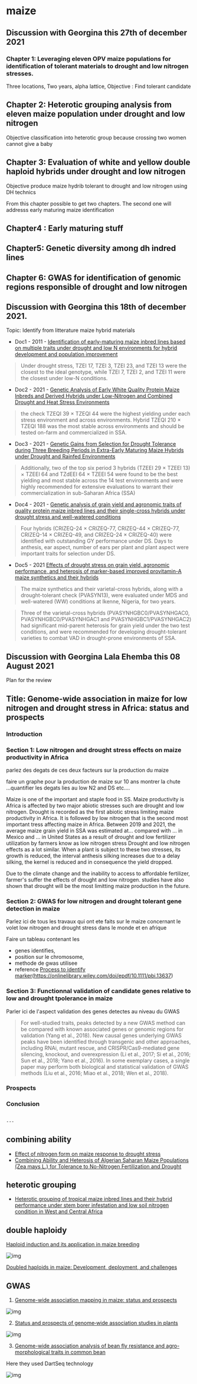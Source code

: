# maize

## Discussion with Georgina this 27th of december 2021

### Chapter 1: Leveraging eleven OPV maize populations for identification of tolerant materials to drought and low nitrogen stresses.

Three locations, Two years, alpha lattice, 
Objective : Find tolerant candidate

## Chapter 2: Heterotic grouping analysis from eleven maize population under drought and low nitrogen 

Objective classification into heterotic group because crossing two women cannot give a baby

## Chapter 3: Evaluation of white and yellow double haploid hybrids under drought and low nitrogen

Objective produce maize hydrib tolerant to drought and low nitrogen using DH technics

From this chapter possible to get two chapters. The second one will addresss early maturing maize identification

## Chapter4 : Early maturing stuff

## Chapter5: Genetic diversity among dh indred lines

## Chapter 6: GWAS for identification of genomic regions responsible of drought and low nitrogen 




## Discussion with Georgina this 18th of december 2021.

Topic: Identify from litterature maize hybrid materials


- Doc1 - 2011 - [Identification of early-maturing maize inbred lines based on multiple traits under drought and low N environments for hybrid development and population improvement](https://cdnsciencepub.com/doi/pdf/10.4141/cjps2010-021) 

> Under drought stress, TZEI 17, TZEI 3, TZEI 23, and TZEI 13 were the closest to the ideal genotype, while TZEI 7, TZEI 2, and TZEI 11 were the closest under low-N conditions.


- Doc2 - 2021 - [Genetic Analysis of Early White Quality Protein Maize Inbreds and Derived Hybrids under Low-Nitrogen and Combined Drought and Heat Stress Environments](https://www.mdpi.com/2223-7747/10/12/2596/htm#app1-plants-10-02596)

> the check TZEQI 39 × TZEQI 44 were the highest yielding under each stress environment and across environments. Hybrid TZEQI 210 × TZEQI 188 was the most stable across environments and should be tested on-farm and commercialized in SSA.


- Doc3 - 2021 - [Genetic Gains from Selection for Drought Tolerance during Three Breeding Periods in Extra-Early Maturing Maize Hybrids under Drought and Rainfed Environments](https://www.mdpi.com/2073-4395/11/5/831/htm)

> Additionally, two of the top six period 3 hybrids (TZEEI 29 × TZEEI 13) × TZEEI 64 and TZdEEI 64 × TZEEI 54 were found to be the best yielding and most stable across the 14 test environments and were highly recommended for extensive evaluations to warrant their commercialization in sub-Saharan Africa (SSA)


- Doc4 - 2021 - [Genetic analysis of grain yield and agronomic traits of quality protein maize inbred lines and their single-cross hybrids under drought stress and well-watered conditions](https://www.sciencedirect.com/science/article/pii/S2405985421000276?casa_token=s6OxOytV3IkAAAAA:Df-CQ6Xv2oCHH8S84XJ3x3F_ns_Bfu0yHuEdQF1IVYL-uJMr7qW1jrVJR9CkN_G9Ay8_A-Q6CQ) 

> Four hybrids (CRIZEQ-24 × CRIZEQ-77, CRIZEQ-44 × CRIZEQ-77, CRIZEQ-14 × CRIZEQ-49, and CRIZEQ-24 × CRIZEQ-40) were identified with outstanding GY performance under DS. Days to anthesis, ear aspect, number of ears per plant and plant aspect were important traits for selection under DS.


- Doc5 - 2021 [Effects of drought stress on grain yield, agronomic performance, and heterosis of marker-based improved provitamin-A maize synthetics and their hybrids](https://www.tandfonline.com/doi/full/10.1080/15427528.2021.1949772?casa_token=uY3Yb-whD5kAAAAA%3A3QKcNpcRaSuHX6jOlFelrRLYXPY4RgG_0ENw_06IUBKWVVqAsJVtGBZzs3yw4w3U_aRqSwysqTcdgw)

> The maize synthetics and their varietal-cross hybrids, along with a drought-tolerant check (PVASYN13), were evaluated under MDS and well-watered (WW) conditions at Ikenne, Nigeria, for two years. 

> Three of the varietal-cross hybrids (PVASYNHGBC0/PVASYNHGAC0, PVASYNHGBC0/PVASYNHGAC1 and PVASYNHGBC1/PVASYNHGAC2) had significant mid-parent heterosis for grain yield under the two test conditions, and were recommended for developing drought-tolerant varieties to combat VAD in drought-prone environments of SSA.






## Discussion with Georgina Lala Ehemba this 08 August 2021


Plan for the review


## Title: Genome-wide association in maize for low nitrogen and drought stress in Africa: status and prospects


### Introduction






### Section 1: Low nitrogen and drought stress effects on maize productivity in Africa

parlez des degats de ces deux facteurs sur la production du maize

faire un graphe pour la production de maize sur 10 ans montrer la chute ...quantifier les degats lies au low N2 and DS  etc....

Maize is one of the important and staple food in SS. 
Maize productivity is Africa is affected by two major abiotic stresses such are drought and low nitrogen. Drought is recorded as the first abiotic stress limiting maize productivity in Africa. It is followed by low nitrogen that is the second most important tress affecting maize in Africa. Between 2019 and 2021, the average maize grain yield in SSA was estimated at… compared with … in Mexico and … in United States as a result of drought and low fertilizer utilization by farmers know as low nitrogen stress
Drought and low nitrogen effects as a lot similar. When a plant is subject to these two stresses, its growth is reduced, the interval anthesis silking increases due to a delay silking, the kernel is reduced and in consequence the yield dropped. 

Due to the climate change and the inability to access to affordable fertilizer, farmer's suffer the effects of drought and low nitrogen. studies have also shown that drought will be the most limitting maize production in the future.






### Section 2: GWAS for low nitrogen and drought tolerant gene detection in maize


Parlez ici de tous les travaux qui ont ete faits sur le maize concernant le volet low nitrogen and drought stress dans le monde et en afrique

Faire un tableau contenant les 
- genes identifies, 
- position sur le chromosome, 
- methode de gwas utilisee
- reference
[Process to identify marker](https://www.journalajbge.com/index.php/AJBGE/article/view/30095/56477)(https://onlinelibrary.wiley.com/doi/epdf/10.1111/pbi.13637)


### Section 3: Functionnal validation of candidate genes relative to low and drought tpolerance in maize

Parler ici de l'aspect validation  des genes detectes au niveau du GWAS


> For well-studied traits, peaks detected by a new GWAS method can be compared with known associated genes or genomic regions for validation (Yang et al., 2018). New causal genes underlying GWAS peaks have been identified through transgenic and other approaches, including RNAi, mutant rescue, and CRISPR/Cas9-mediated gene silencing, knockout, and overexpression (Li et al., 2017; Si et al., 2016; Sun et al., 2018; Yano et al., 2016). In some exemplary cases, a single paper may perform both biological and statistical validation of GWAS methods (Liu et al., 2016; Miao et al., 2018; Wen et al., 2018). 



### Prospects

### Conclusion




                                                                          ---




## combining ability
- [Effect of nitrogen form on maize response to drought stress](https://link.springer.com/article/10.1007/BF00012875)
- [Combining Ability and Heterosis of Algerian Saharan Maize Populations (Zea mays L.) for Tolerance to No-Nitrogen Fertilization and Drought](https://www.mdpi.com/2073-4395/11/3/492)

## heterotic grouping
- [Heterotic grouping of tropical maize inbred lines and their hybrid performance under stem borer infestation and low soil nitrogen condition in West and Central Africa](https://link.springer.com/article/10.1007/s10681-020-02739-y)

## double haploidy
[Haploid induction and its application in maize breeding](https://link.springer.com/article/10.1007/s11032-021-01204-5)


![img](https://media.springernature.com/full/springer-static/image/art%3A10.1007%2Fs11032-021-01204-5/MediaObjects/11032_2021_1204_Fig2_HTML.png?as=webp)


[Doubled haploids in maize: Development, deployment, and challenges](https://acsess.onlinelibrary.wiley.com/doi/abs/10.1002/csc2.20261)


## GWAS 

01. [Genome-wide association mapping in maize: status and prospects](https://link.springer.com/article/10.1007/s13205-021-02799-4)


![img](https://media.springernature.com/full/springer-static/image/art%3A10.1007%2Fs13205-021-02799-4/MediaObjects/13205_2021_2799_Fig1_HTML.png?as=webp)


02. [Status and prospects of genome‐wide association studies in plants](https://acsess.onlinelibrary.wiley.com/doi/full/10.1002/tpg2.20077)

![img](https://acsess.onlinelibrary.wiley.com/cms/asset/bbdc627f-9883-4f11-9e80-6a476d7a18e2/tpg220077-fig-0004-m.jpg)


03. [Genome-wide association analysis of bean fly resistance and agro-morphological traits in common bean](https://journals.plos.org/plosone/article?id=10.1371/journal.pone.0250729#sec002)


Here they used DartSeq technology

![img](https://journals.plos.org/plosone/article/figure/image?size=large&id=info:doi/10.1371/journal.pone.0250729.g004)
